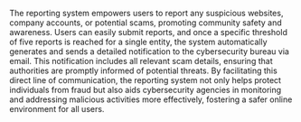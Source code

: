 The reporting system empowers users to report any suspicious websites, company accounts, or potential scams, promoting community safety and awareness. Users can easily submit reports, and once a specific threshold of five reports is reached for a single entity, the system automatically generates and sends a detailed notification to the cybersecurity bureau via email. This notification includes all relevant scam details, ensuring that authorities are promptly informed of potential threats. By facilitating this direct line of communication, the reporting system not only helps protect individuals from fraud but also aids cybersecurity agencies in monitoring and addressing malicious activities more effectively, fostering a safer online environment for all users.
